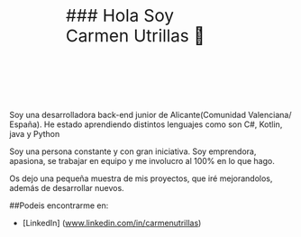 <div style="backgraound-color: #9370DB; padding: 100px; font-size: 30px;">
### Hola Soy Carmen Utrillas 👋
</div>

Soy una desarrolladora back-end junior de Alicante(Comunidad Valenciana/ España). 
He estado aprendiendo distintos lenguajes como son C#, Kotlin, java y Python

Soy una persona constante y con gran iniciativa. Soy emprendora, apasiona, se trabajar en equipo y me involucro al 100% en lo que hago.

Os dejo una pequeña muestra de mis proyectos, que iré mejorandolos, además de desarrollar nuevos.


##Podeis encontrarme en:

- [LinkedIn] (www.linkedin.com/in/carmenutrillas)
<!--
**utrillas/utrillas** is a ✨ _special_ ✨ repository because its `README.md` (this file) appears on your GitHub profile.

Here are some ideas to get you started:

- 🔭 I’m currently working on ...
- 🌱 I’m currently learning ...
- 👯 I’m looking to collaborate on ...
- 🤔 I’m looking for help with ...
- 💬 Ask me about ...
- 📫 How to reach me: ...
- 😄 Pronouns: ...
- ⚡ Fun fact: ...
-->
